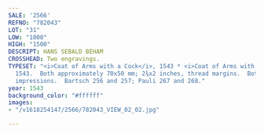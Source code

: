 ```yaml
---
SALE: '2566'
REFNO: "782043"
LOT: "31"
LOW: "1000"
HIGH: "1500"
DESCRIPT: HANS SEBALD BEHAM
CROSSHEAD: Two engravings.
TYPESET: "<i>Coat of Arms with a Cock</i>, 1543 * <i>Coat of Arms with an Eagle</i>,
  1543.  Both approximately 70x50 mm; 2¾x2 inches, thread margins.  Both very good
  impressions.  Bartsch 256 and 257; Pauli 267 and 268."
year: 1543
background_color: "#ffffff"
images:
- "/v1618254147/2566/782043_VIEW_02_02.jpg"

---
```

